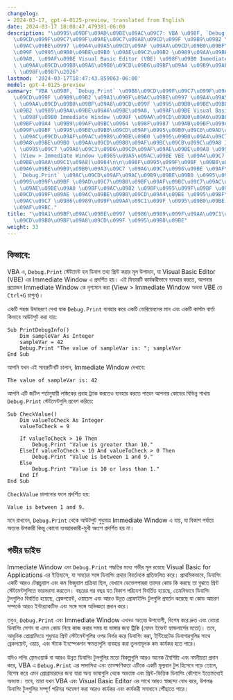 ```yaml
---
changelog:
- 2024-03-17, gpt-4-0125-preview, translated from English
date: 2024-03-17 18:08:47.479381-06:00
description: "\u0995\u09BF\u09AD\u09BE\u09AC\u09C7: VBA \u098F, `Debug.Print` \u09B8\
  \u09CD\u099F\u09C7\u099F\u09AE\u09C7\u09A8\u09CD\u099F \u09B9\u09B2 \u09A1\u09BF\
  \u09AC\u09BE\u0997 \u09A4\u09A5\u09CD\u09AF \u09AA\u09CD\u09B0\u09BF\u09A8\u09CD\
  \u099F \u0995\u09B0\u09BE\u09B0 \u09AE\u09C2\u09B2 \u0989\u09AA\u09BE\u09A6\u09BE\
  \u09A8, \u09AF\u09BE Visual Basic Editor (VBE) \u098F\u09B0 Immediate Window \u098F\
  \ \u09AA\u09CD\u09B0\u09A6\u09B0\u09CD\u09B6\u09BF\u09A4 \u09B9\u09AF\u09BC\u0964\
  \ \u098F\u0987\u2026"
lastmod: '2024-03-17T18:47:43.859063-06:00'
model: gpt-4-0125-preview
summary: "VBA \u098F, `Debug.Print` \u09B8\u09CD\u099F\u09C7\u099F\u09AE\u09C7\u09A8\
  \u09CD\u099F \u09B9\u09B2 \u09A1\u09BF\u09AC\u09BE\u0997 \u09A4\u09A5\u09CD\u09AF\
  \ \u09AA\u09CD\u09B0\u09BF\u09A8\u09CD\u099F \u0995\u09B0\u09BE\u09B0 \u09AE\u09C2\
  \u09B2 \u0989\u09AA\u09BE\u09A6\u09BE\u09A8, \u09AF\u09BE Visual Basic Editor (VBE)\
  \ \u098F\u09B0 Immediate Window \u098F \u09AA\u09CD\u09B0\u09A6\u09B0\u09CD\u09B6\
  \u09BF\u09A4 \u09B9\u09AF\u09BC\u0964 \u098F\u0987 \u09AB\u09BF\u099A\u09BE\u09B0\
  \u099F\u09BF \u0995\u09BE\u09B0\u09CD\u09AF\u0995\u09B0\u09C0\u09AD\u09BE\u09AC\u09C7\
  \ \u09AC\u09CD\u09AF\u09AC\u09B9\u09BE\u09B0 \u0995\u09B0\u09A4\u09C7, \u0986\u09AA\
  \u09A8\u09BE\u09B0 \u09AA\u09CD\u09B0\u09AF\u09BC\u09CB\u099C\u09A8 Immediate Window\
  \ \u0995\u09C7 \u09A6\u09C3\u09B6\u09CD\u09AF\u09AE\u09BE\u09A8 \u0995\u09B0\u09BE\
  \ (View > Immediate Window \u0985\u09A5\u09AC\u09BE VBE \u09A4\u09C7 `Ctrl+G` \u099A\
  \u09BE\u09AA\u09C1\u09A8)\u0964\n\n\u098F\u0995\u099F\u09BF \u09B8\u09B9\u099C \u0989\
  \u09A6\u09BE\u09B9\u09B0\u09A3\u09C7 \u09A6\u09C7\u0996\u09BE \u09AF\u09BE\u0995\
  \ `Debug.Print` \u09AC\u09CD\u09AF\u09AC\u09B9\u09BE\u09B0 \u0995\u09B0\u09C7 \u098F\
  \u0995\u099F\u09BF \u09AD\u09C7\u09B0\u09BF\u09AF\u09BC\u09C7\u09AC\u09B2\u09C7\u09B0\
  \ \u09AE\u09BE\u09A8 \u098F\u09AC\u0982 \u098F\u0995\u099F\u09BF \u0995\u09BE\u09B8\
  \u09CD\u099F\u09AE \u09AC\u09BE\u09B0\u09CD\u09A4\u09BE \u0995\u09BF\u09AD\u09BE\
  \u09AC\u09C7 \u0986\u0989\u099F\u09AA\u09C1\u099F \u0995\u09B0\u09BE \u09AF\u09BE\
  \u09AF\u09BC."
title: "\u09A1\u09BF\u09AC\u09BE\u0997 \u0986\u0989\u099F\u09AA\u09C1\u099F \u09AA\
  \u09CD\u09B0\u09BF\u09A8\u09CD\u099F \u0995\u09B0\u09BE"
weight: 33
---
```


## কিভাবে:
VBA এ, `Debug.Print` স্টেটমেন্ট হল ডিবাগ তথ্য প্রিন্ট করার মূল উপাদান, যা Visual Basic Editor (VBE) এর Immediate Window এ প্রদর্শিত হয়। এই ফিচারটি কার্যকরীভাবে ব্যবহার করতে, আপনার প্রয়োজন Immediate Window কে দৃশ্যমান করা (View > Immediate Window অথবা VBE তে `Ctrl+G` চাপুন)।

একটি সহজ উদাহরণে দেখা যাক `Debug.Print` ব্যবহার করে একটি ভেরিয়েবলের মান এবং একটি কাস্টম বার্তা কিভাবে আউটপুট করা যায়:

```basic
Sub PrintDebugInfo()
    Dim sampleVar As Integer
    sampleVar = 42
    Debug.Print "The value of sampleVar is: "; sampleVar
End Sub
```

আপনি যখন এই সাবরুটিনটি চালান, Immediate Window দেখাবে:
```
The value of sampleVar is: 42
```

আপনি এটি জটিল শর্তানুযায়ী লজিকের প্রবাহ ট্র্যাক করতেও ব্যবহার করতে পারেন আপনার কোডের বিভিন্ন শাখায় `Debug.Print` স্টেটমেন্টগুলি প্রবেশ করিয়ে:

```basic
Sub CheckValue()
    Dim valueToCheck As Integer
    valueToCheck = 9
    
    If valueToCheck > 10 Then
        Debug.Print "Value is greater than 10."
    ElseIf valueToCheck < 10 And valueToCheck > 0 Then
        Debug.Print "Value is between 1 and 9."
    Else
        Debug.Print "Value is 10 or less than 1."
    End If
End Sub
```

`CheckValue` চালানোর ফলে প্রদর্শিত হয়:
```
Value is between 1 and 9.
```

মনে রাখবেন, `Debug.Print` থেকে আউটপুট শুধুমাত্র Immediate Window এ যায়, যা বিকাশ পর্যায়ে অত্যন্ত উপকারী কিন্তু কোনো ব্যবহারকারী-মুখী অংশে প্রদর্শিত হয় না।

## গভীর ডাইভ
Immediate Window এবং `Debug.Print` পদ্ধতির মধ্যে গভীর মূল রয়েছে Visual Basic for Applications এর ইতিহাসে, যা সময়ের সঙ্গে ডিবাগিং প্রথার বিবর্তনকে প্রতিফলিত করে। প্রাথমিকভাবে, ডিবাগিং একটি আরও টেক্সচুয়াল এবং কম ভিজুয়াল প্রক্রিয়া ছিল, যেখানে ডেভেলপাররা তাদের কোড কি করছে তা বুঝতে প্রিন্ট স্টেটমেন্টগুলিতে ভারভরসা করতেন। বছরের পর বছর যত বিকাশ পরিবেশ বিবর্তিত হয়েছে, তেমনিভাবে ডিবাগিং টুলগুলিও বিবর্তিত হয়েছে, ব্রেকপয়েন্ট, ওয়াচেস এবং আরও উন্নত প্রোফাইলিং টুলগুলি প্রবর্তন করেছে যা কোড আচরণ সম্পর্কে আরও ইন্টার‌্যাকটিভ এবং সঙ্গে সঙ্গে অভিজ্ঞতা প্রদান করে।

তবুও, `Debug.Print` এবং Immediate Window এখনও অত্যন্ত উপযোগী, বিশেষ করে দ্রুত এবং নোংরা ডিবাগিং সেশন বা এমন কোড নিয়ে কাজ করার সময় যা ভাঙ্গার জন্য ট্রিকি (যেমন ইভেন্ট হ্যান্ডলার্সের মতো)। তবে, আধুনিক প্রোগ্রামিংয়ে শুধুমাত্র প্রিন্ট স্টেটমেন্টগুলির ওপর নির্ভর করে ডিবাগিং করা, ইন্টিগ্রেটেড ডিবাগারগুলির সাথে ব্রেকপয়েন্ট, ওয়াচ, এবং স্ট্যাক ইনস্পেকশন ক্ষমতাগুলি ব্যবহার করা তুলনামূলক কম কার্যকর হতে পারে।

যদিও লগিং ফ্রেমওয়ার্ক বা আরও উন্নত ডিবাগিং টুলগুলির মতো বিকল্পগুলি আরও অনেক বৈৈশিষ্ট্য এবং নমনীয়তা প্রদান করে, VBA এ `Debug.Print` এর সাদাসিধা এবং তাত্ক্ষণিকতা এটিকে একটি মূল্যবান টুল হিসেবে গড়ে তোলে, বিশেষ করে এমন প্রোগ্রামারদের জন্য যারা অন্য ভাষাগুলি থেকে অভ্যাস্ত এবং প্রিন্ট-ভিত্তিক ডিবাগিং কৌশলে ইতোমধ্যেই অভ্যস্ত। তবে, তারা যখন VBA এবং Visual Basic Editor এর সাথে আরও স্বাচ্ছন্দ্য বোধ করে, উপলব্ধ ডিবাগিং টুলগুলির সম্পূর্ণ পরিসর অন্বেষণ করা আরও কার্যকর এবং কার্যকরী সমাধানে পৌঁছাতে পারে।
